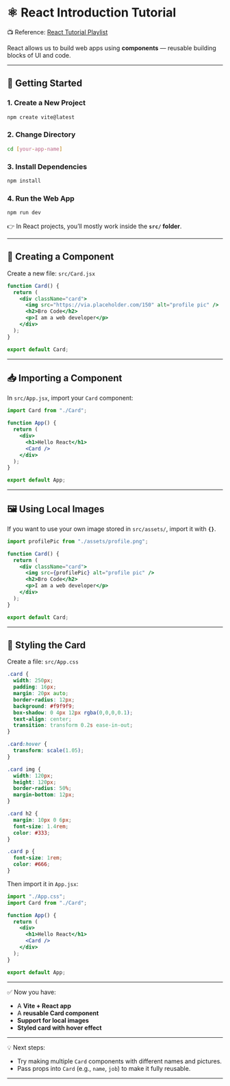# ⚛️ React Introduction Tutorial

📺 Reference: [React Tutorial Playlist](https://www.youtube.com/watch?v=hn80mWvP-9g&list=PLZPZq0r_RZOMQArzyI32mVndGBZ3D99XQ)  

React allows us to build web apps using **components** — reusable building blocks of UI and code.  

---

## 🚀 Getting Started

### 1. Create a New Project
```bash
npm create vite@latest
```

### 2. Change Directory
```bash
cd [your-app-name]
```

### 3. Install Dependencies
```bash
npm install
```

### 4. Run the Web App
```bash
npm run dev
```

👉 In React projects, you’ll mostly work inside the **`src/` folder**.  

---

## 🧩 Creating a Component

Create a new file: `src/Card.jsx`  

```jsx
function Card() {
  return (
    <div className="card">
      <img src="https://via.placeholder.com/150" alt="profile pic" />
      <h2>Bro Code</h2>
      <p>I am a web developer</p>
    </div>
  );
}

export default Card;
```

---

## 📥 Importing a Component

In `src/App.jsx`, import your `Card` component:  

```jsx
import Card from "./Card";

function App() {
  return (
    <div>
      <h1>Hello React</h1>
      <Card />
    </div>
  );
}

export default App;
```

---

## 🖼️ Using Local Images

If you want to use your own image stored in `src/assets/`, import it with **`{}`**.  

```jsx
import profilePic from "./assets/profile.png";

function Card() {
  return (
    <div className="card">
      <img src={profilePic} alt="profile pic" />
      <h2>Bro Code</h2>
      <p>I am a web developer</p>
    </div>
  );
}

export default Card;
```

---

## 🎨 Styling the Card

Create a file: `src/App.css`  

```css
.card {
  width: 250px;
  padding: 16px;
  margin: 20px auto;
  border-radius: 12px;
  background: #f9f9f9;
  box-shadow: 0 4px 12px rgba(0,0,0,0.1);
  text-align: center;
  transition: transform 0.2s ease-in-out;
}

.card:hover {
  transform: scale(1.05);
}

.card img {
  width: 120px;
  height: 120px;
  border-radius: 50%;
  margin-bottom: 12px;
}

.card h2 {
  margin: 10px 0 6px;
  font-size: 1.4rem;
  color: #333;
}

.card p {
  font-size: 1rem;
  color: #666;
}
```

Then import it in `App.jsx`:  

```jsx
import "./App.css";
import Card from "./Card";

function App() {
  return (
    <div>
      <h1>Hello React</h1>
      <Card />
    </div>
  );
}

export default App;
```

---

✅ Now you have:  
- A **Vite + React app**  
- A **reusable Card component**  
- **Support for local images**  
- **Styled card with hover effect**  

---

💡 Next steps:  
- Try making multiple `Card` components with different names and pictures.  
- Pass props into `Card` (e.g., `name`, `job`) to make it fully reusable.  

---
